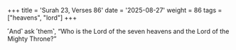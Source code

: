 +++
title = 'Surah 23, Verses 86'
date = '2025-08-27'
weight = 86
tags = ["heavens", "lord"]
+++

˹And˺ ask ˹them˺, “Who is the Lord of the seven heavens and the Lord of the Mighty Throne?”